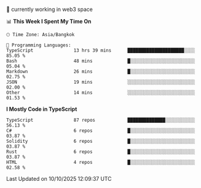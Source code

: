 🔭 currently working in web3 space

<!--START_SECTION:waka-->
📊 **This Week I Spent My Time On** 

```text
🕑︎ Time Zone: Asia/Bangkok

💬 Programming Languages: 
TypeScript               13 hrs 39 mins      █████████████████████░░░░   85.05 % 
Bash                     48 mins             █░░░░░░░░░░░░░░░░░░░░░░░░   05.04 % 
Markdown                 26 mins             █░░░░░░░░░░░░░░░░░░░░░░░░   02.75 % 
JSON                     19 mins             ░░░░░░░░░░░░░░░░░░░░░░░░░   02.00 % 
Other                    14 mins             ░░░░░░░░░░░░░░░░░░░░░░░░░   01.53 % 
```

**I Mostly Code in TypeScript** 

```text
TypeScript               87 repos            ██████████████░░░░░░░░░░░   56.13 % 
C#                       6 repos             █░░░░░░░░░░░░░░░░░░░░░░░░   03.87 % 
Solidity                 6 repos             █░░░░░░░░░░░░░░░░░░░░░░░░   03.87 % 
Rust                     6 repos             █░░░░░░░░░░░░░░░░░░░░░░░░   03.87 % 
HTML                     4 repos             █░░░░░░░░░░░░░░░░░░░░░░░░   02.58 % 
```




 Last Updated on 10/10/2025 12:09:37 UTC
<!--END_SECTION:waka-->
